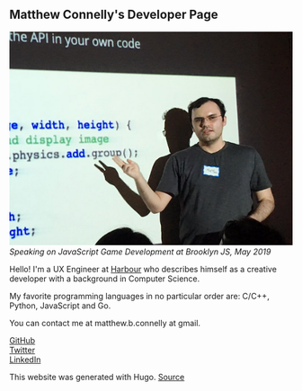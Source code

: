## Matthew Connelly's Developer Page

![](/images/me.png)  
_Speaking on JavaScript Game Development at Brooklyn JS, May 2019_

Hello! I'm a UX Engineer at [Harbour](https://harbourshare.com/) who describes himself as a creative developer with a background in Computer Science.   

My favorite programming languages in no particular order are: C/C++, Python, JavaScript and Go.

You can contact me at matthew.b.connelly at gmail.

[GitHub](https://github.com/mattConn)  
[Twitter](https://twitter.com/mattconndev)  
[LinkedIn](https://www.linkedin.com/in/mattconndev/)  

This website was generated with Hugo. [Source](https://github.com/mattConn/mattconn.github.io)
